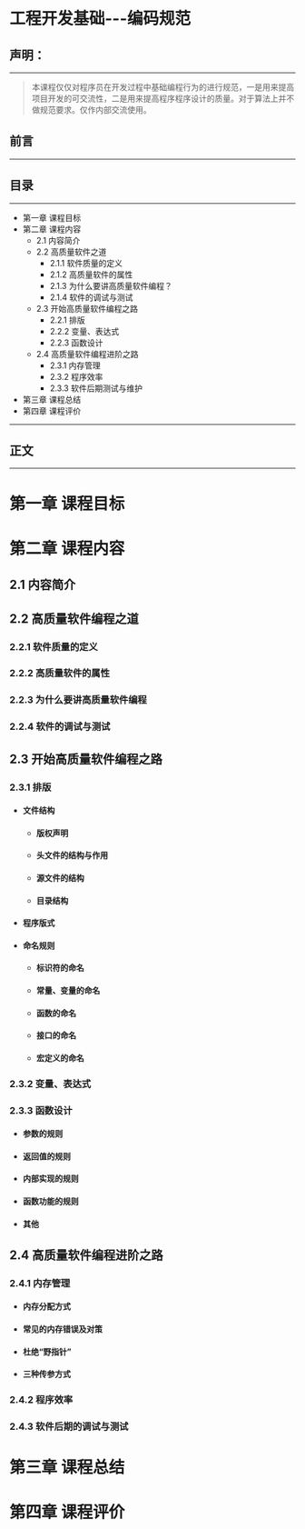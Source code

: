 # 工程开发基础---编码规范
## 声明：
---
> 本课程仅仅对程序员在开发过程中基础编程行为的进行规范，一是用来提高项目开发的可交流性，二是用来提高程序程序设计的质量。对于算法上并不做规范要求。仅作内部交流使用。
## 前言
---

## 目录
---
+ 第一章 课程目标
+ 第二章 课程内容
    - 2.1 内容简介
    - 2.2 高质量软件之道
        - 2.1.1 软件质量的定义
        - 2.1.2 高质量软件的属性
        - 2.1.3 为什么要讲高质量软件编程？
        - 2.1.4 软件的调试与测试
    - 2.3 开始高质量软件编程之路
        - 2.2.1 排版
        - 2.2.2 变量、表达式
        - 2.2.3 函数设计
    - 2.4 高质量软件编程进阶之路
        - 2.3.1 内存管理
        - 2.3.2 程序效率
        - 2.3.3 软件后期测试与维护
+ 第三章 课程总结
+ 第四章 课程评价
---
 
## 正文
---

# 第一章 课程目标



# 第二章 课程内容

## 2.1 内容简介

## 2.2 高质量软件编程之道

### 2.2.1 软件质量的定义

### 2.2.2 高质量软件的属性

### 2.2.3 为什么要讲高质量软件编程

### 2.2.4 软件的调试与测试

## 2.3 开始高质量软件编程之路

### 2.3.1 排版

* #### 文件结构

    * #### 版权声明

    * #### 头文件的结构与作用

    * #### 源文件的结构

    * #### 目录结构

* #### 程序版式

* #### 命名规则

    * #### 标识符的命名

    * #### 常量、变量的命名
    
    * #### 函数的命名

    * #### 接口的命名

    * #### 宏定义的命名

### 2.3.2 变量、表达式

### 2.3.3 函数设计

* #### 参数的规则

* #### 返回值的规则

* #### 内部实现的规则

* #### 函数功能的规则

* #### 其他

## 2.4 高质量软件编程进阶之路

### 2.4.1 内存管理

* #### 内存分配方式

* #### 常见的内存错误及对策

* #### 杜绝“野指针”

* #### 三种传参方式


### 2.4.2 程序效率

### 2.4.3 软件后期的调试与测试

# 第三章 课程总结

# 第四章 课程评价